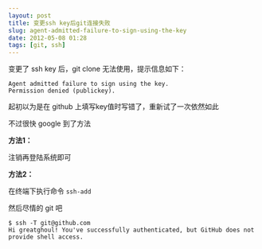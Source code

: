```yaml
---
layout: post
title: 变更ssh key后git连接失败
slug: agent-admitted-failure-to-sign-using-the-key
date: 2012-05-08 01:28
tags: [git, ssh]
---
```


变更了 ssh key 后，git clone 无法使用，提示信息如下：

    Agent admitted failure to sign using the key.
    Permission denied (publickey).

起初以为是在 github 上填写key值时写错了，重新试了一次依然如此

不过很快 google 到了方法

**方法1：**

注销再登陆系统即可

**方法2：**

在终端下执行命令 `ssh-add`

然后尽情的 git 吧

    $ ssh -T git@github.com
    Hi greatghoul! You've successfully authenticated, but GitHub does not provide shell access.

